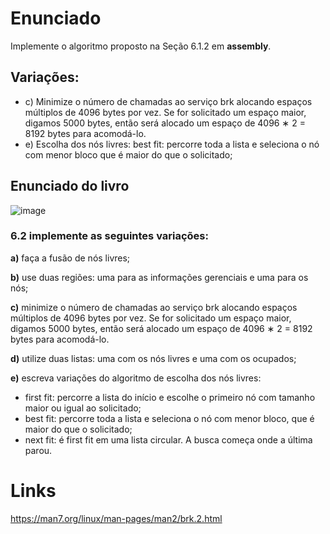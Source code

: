 # Enunciado
Implemente o algoritmo proposto na Seção 6.1.2 em **assembly**.
## Variações:
* c) Minimize o número de chamadas ao serviço brk alocando espaços múltiplos de 4096 bytes por vez. Se for solicitado um espaço maior, digamos 5000 bytes, então será alocado um espaço de 4096 ∗ 2 = 8192 bytes para acomodá-lo.
* e) Escolha dos nós livres: best fit: percorre toda a lista e seleciona o nó com menor bloco que é maior do que o solicitado;

## Enunciado do livro
![image](https://github.com/user-attachments/assets/81695c7f-87fc-4dee-a3b1-bfae04468154)

### 6.2 implemente as seguintes variações:
**a)** faça a fusão de nós livres;

**b)** use duas regiões: uma para as informações gerenciais e uma para os nós;

**c)** minimize o número de chamadas ao serviço brk alocando espaços múltiplos de 4096 bytes por vez. Se for solicitado um espaço maior, digamos 5000 bytes, então será alocado um espaço de 4096 ∗ 2 = 8192 bytes
para acomodá-lo.

**d)** utilize duas listas: uma com os nós livres e uma com os ocupados;

**e)** escreva variações do algoritmo de escolha dos nós livres:
* first fit: percorre a lista do início e escolhe o primeiro nó com tamanho maior ou igual ao solicitado;
* best fit: percorre toda a lista e seleciona o nó com menor bloco, que é maior do que o solicitado; 
* next fit: é first fit em uma lista circular. A busca começa onde a última parou.

# Links
https://man7.org/linux/man-pages/man2/brk.2.html
